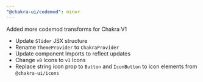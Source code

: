 ```yaml
---
"@chakra-ui/codemod": minor
---
```


Added more codemod transforms for Chakra V1

- Update `Slider` JSX structure
- Rename `ThemeProvider` to `ChakraProvider`
- Update component Imports to reflect updates
- Change `v0` Icons to `v1` Icons
- Replace string icon prop to `Button` and `IconButton` to icon elements from `@chakra-ui/icons`
